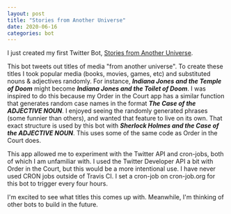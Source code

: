 ```yaml
---
layout: post
title: "Stories from Another Universe"
date: 2020-06-16
categories: bot
---
```


I just created my first Twitter Bot, [Stories from Another Universe][stories-universe]. 

This bot tweets out titles of media "from another universe". To create these titles I took popular media (books,
movies, games, etc) and substituted nouns & adjectives randomly. 
For instance, ***Indiana Jones and the Temple of Doom*** might become ***Indiana Jones and the Toilet of Doom***.
I was inspired to do this because my Order in the Court app has a similar function 
that generates random case names in the format
***The Case of the ADJECTIVE NOUN***. I enjoyed seeing the randomly generated phrases (some funnier than others), 
and wanted that 
feature to live on its own. That exact structure is used by this bot with 
***Sherlock Holmes and the Case of the ADJECTIVE NOUN***.
This uses some of the same code as Order in the Court does.

This app allowed me to experiment with the Twitter API and cron-jobs, both of which I am unfamiliar with. 
I used the Twitter Developer API a bit with Order in the Court, but this would be a more intentional use. 
I have never used CRON jobs outside of Travis CI. I set a cron-job on cron-job.org for this bot to trigger every
four hours.

I'm excited to see what titles this comes up with. Meanwhile, I'm thinking of other bots to build in the future.

[stories-universe]: https://twitter.com/StoriesUniverse